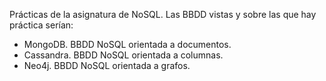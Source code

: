 Prácticas de la asignatura de NoSQL. Las BBDD vistas y sobre las que hay práctica serían:
- MongoDB. BBDD NoSQL orientada a documentos.
- Cassandra. BBDD NoSQL orientada a columnas.
- Neo4j. BBDD NoSQL orientada a grafos.
